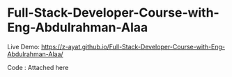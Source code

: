 # Full-Stack-Developer-Course-with-Eng-Abdulrahman-Alaa

Live Demo:
https://z-ayat.github.io/Full-Stack-Developer-Course-with-Eng-Abdulrahman-Alaa/

Code :
Attached here

